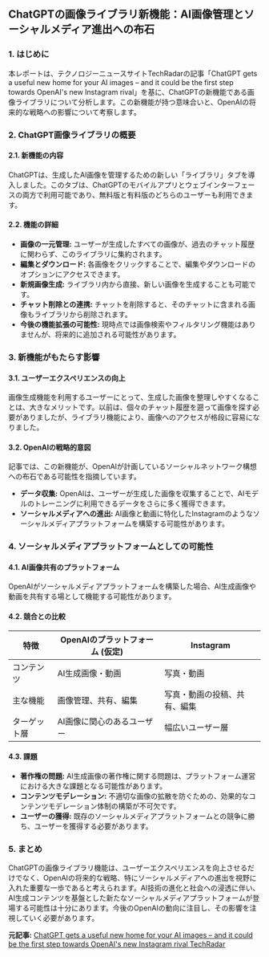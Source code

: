 ## ChatGPTの画像ライブラリ新機能：AI画像管理とソーシャルメディア進出への布石

### 1. はじめに

本レポートは、テクノロジーニュースサイトTechRadarの記事「ChatGPT gets a useful new home for your AI images – and it could be the first step towards OpenAI's new Instagram rival」を基に、ChatGPTの新機能である画像ライブラリについて分析します。この新機能が持つ意味合いと、OpenAIの将来的な戦略への影響について考察します。

### 2. ChatGPT画像ライブラリの概要

#### 2.1. 新機能の内容

ChatGPTは、生成したAI画像を管理するための新しい「ライブラリ」タブを導入しました。このタブは、ChatGPTのモバイルアプリとウェブインターフェースの両方で利用可能であり、無料版と有料版のどちらのユーザーも利用できます。

#### 2.2. 機能の詳細

* **画像の一元管理:** ユーザーが生成したすべての画像が、過去のチャット履歴に関わらず、このライブラリに集約されます。
* **編集とダウンロード:** 各画像をクリックすることで、編集やダウンロードのオプションにアクセスできます。
* **新規画像生成:** ライブラリ内から直接、新しい画像を生成することも可能です。
* **チャット削除との連携:** チャットを削除すると、そのチャットに含まれる画像もライブラリから削除されます。
* **今後の機能拡張の可能性:** 現時点では画像検索やフィルタリング機能はありませんが、将来的に追加される可能性があります。

### 3. 新機能がもたらす影響

#### 3.1. ユーザーエクスペリエンスの向上

画像生成機能を利用するユーザーにとって、生成した画像を整理しやすくなることは、大きなメリットです。以前は、個々のチャット履歴を遡って画像を探す必要がありましたが、ライブラリ機能により、画像へのアクセスが格段に容易になりました。

#### 3.2. OpenAIの戦略的意図

記事では、この新機能が、OpenAIが計画しているソーシャルネットワーク構想への布石である可能性を指摘しています。

* **データ収集:** OpenAIは、ユーザーが生成した画像を収集することで、AIモデルのトレーニングに利用できるデータをさらに多く獲得できます。
* **ソーシャルメディアへの進出:** AI画像と動画に特化したInstagramのようなソーシャルメディアプラットフォームを構築する可能性があります。

### 4. ソーシャルメディアプラットフォームとしての可能性

#### 4.1. AI画像共有のプラットフォーム

OpenAIがソーシャルメディアプラットフォームを構築した場合、AI生成画像や動画を共有する場として機能する可能性があります。

#### 4.2. 競合との比較

| 特徴 | OpenAIのプラットフォーム (仮定) | Instagram |
| ------------- | ------------------------------ | --------- |
| コンテンツ | AI生成画像・動画 | 写真・動画 |
| 主な機能 | 画像管理、共有、編集 | 写真・動画の投稿、共有、編集 |
| ターゲット層 | AI画像に関心のあるユーザー | 幅広いユーザー層 |

#### 4.3. 課題

* **著作権の問題:** AI生成画像の著作権に関する問題は、プラットフォーム運営における大きな課題となる可能性があります。
* **コンテンツモデレーション:** 不適切な画像の拡散を防ぐための、効果的なコンテンツモデレーション体制の構築が不可欠です。
* **ユーザーの獲得:** 既存のソーシャルメディアプラットフォームとの競争に勝ち、ユーザーを獲得する必要があります。

### 5. まとめ

ChatGPTの画像ライブラリ機能は、ユーザーエクスペリエンスを向上させるだけでなく、OpenAIの将来的な戦略、特にソーシャルメディアへの進出を視野に入れた重要な一歩であると考えられます。AI技術の進化と社会への浸透に伴い、AI生成コンテンツを基盤とした新たなソーシャルメディアプラットフォームが登場する可能性は十分にあります。今後のOpenAIの動向に注目し、その影響を注視していく必要があります。


**元記事:** [ChatGPT gets a useful new home for your AI images – and it could be the first step towards OpenAI's new Instagram rival TechRadar](https://www.techradar.com/computing/artificial-intelligence/chatgpt-gets-a-useful-new-home-for-your-ai-images-and-it-could-be-the-first-step-towards-openais-new-instagram-rival)